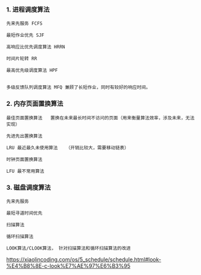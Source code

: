### 1. 进程调度算法

    先来先服务 FCFS

    最短作业优先 SJF

    高响应比优先调度算法 HRRN

    时间片轮转 RR

    最高优先级调度算法 HPF


    多级反馈队列调度算法 MFQ 兼顾了长短作业，同时有较好的响应时间。

###  2. 内存页面置换算法

    最佳页面置换算法   置换在未来最长时间不访问的页面（用来衡量算法效率，涉及未来，无法实现）

    先进先出置换算法

    LRU 最近最久未使用算法   （开销比较大，需要移动链表）

    时钟页面置换算法

    LFU 最不常用算法

### 3. 磁盘调度算法

    先来先服务

    最短寻道时间优先

    扫描算法

    循环扫描算法

    LOOK算法/CLOOK算法， 针对扫描算法和循环扫描算法的改进

https://xiaolincoding.com/os/5_schedule/schedule.html#look-%E4%B8%8E-c-look%E7%AE%97%E6%B3%95